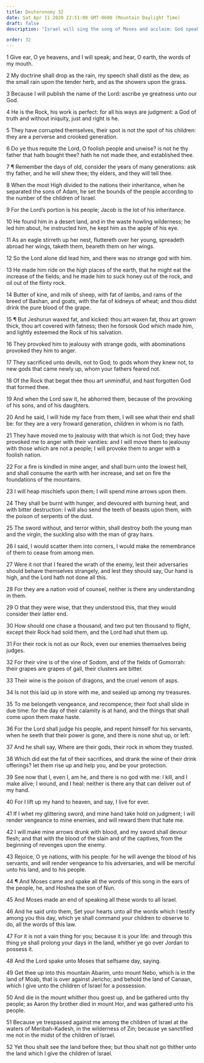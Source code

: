 ```yaml
---
title: Deuteronomy 32
date: Sat Apr 11 2020 22:51:00 GMT-0600 (Mountain Daylight Time)
draft: false
description: "Israel will sing the song of Moses and acclaim: God speaks to heaven and earth; the children of Israel were known in the premortal life; God chose them in this life; they forgot the Rock of their salvation; He sent terror, a sword, and vengeance upon them; there is no God beside Him—Moses will be gathered to his people."

order: 32
---
```

    
1 Give ear, O ye heavens, and I will speak; and hear, O earth, the words of my mouth.

2 My doctrine shall drop as the rain, my speech shall distil as the dew, as the small rain upon the tender herb, and as the showers upon the grass.

3 Because I will publish the name of the Lord: ascribe ye greatness unto our God.

4 He is the Rock, his work is perfect: for all his ways are judgment: a God of truth and without iniquity, just and right is he.

5 They have corrupted themselves, their spot is not the spot of his children: they are a perverse and crooked generation.

6 Do ye thus requite the Lord, O foolish people and unwise? is not he thy father that hath bought thee? hath he not made thee, and established thee.

7 ¶ Remember the days of old, consider the years of many generations: ask thy father, and he will shew thee; thy elders, and they will tell thee.

8 When the most High divided to the nations their inheritance, when he separated the sons of Adam, he set the bounds of the people according to the number of the children of Israel.

9 For the Lord’s portion is his people; Jacob is the lot of his inheritance.

10 He found him in a desert land, and in the waste howling wilderness; he led him about, he instructed him, he kept him as the apple of his eye.

11 As an eagle stirreth up her nest, fluttereth over her young, spreadeth abroad her wings, taketh them, beareth them on her wings.

12 So the Lord alone did lead him, and there was no strange god with him.

13 He made him ride on the high places of the earth, that he might eat the increase of the fields; and he made him to suck honey out of the rock, and oil out of the flinty rock.

14 Butter of kine, and milk of sheep, with fat of lambs, and rams of the breed of Bashan, and goats, with the fat of kidneys of wheat; and thou didst drink the pure blood of the grape.

15 ¶ But Jeshurun waxed fat, and kicked: thou art waxen fat, thou art grown thick, thou art covered with fatness; then he forsook God which made him, and lightly esteemed the Rock of his salvation.

16 They provoked him to jealousy with strange gods, with abominations provoked they him to anger.

17 They sacrificed unto devils, not to God; to gods whom they knew not, to new gods that came newly up, whom your fathers feared not.

18 Of the Rock that begat thee thou art unmindful, and hast forgotten God that formed thee.

19 And when the Lord saw it, he abhorred them, because of the provoking of his sons, and of his daughters.

20 And he said, I will hide my face from them, I will see what their end shall be: for they are a very froward generation, children in whom is no faith.

21 They have moved me to jealousy with that which is not God; they have provoked me to anger with their vanities: and I will move them to jealousy with those which are not a people; I will provoke them to anger with a foolish nation.

22 For a fire is kindled in mine anger, and shall burn unto the lowest hell, and shall consume the earth with her increase, and set on fire the foundations of the mountains.

23 I will heap mischiefs upon them; I will spend mine arrows upon them.

24 They shall be burnt with hunger, and devoured with burning heat, and with bitter destruction: I will also send the teeth of beasts upon them, with the poison of serpents of the dust.

25 The sword without, and terror within, shall destroy both the young man and the virgin, the suckling also with the man of gray hairs.

26 I said, I would scatter them into corners, I would make the remembrance of them to cease from among men.

27 Were it not that I feared the wrath of the enemy, lest their adversaries should behave themselves strangely, and lest they should say, Our hand is high, and the Lord hath not done all this.

28 For they are a nation void of counsel, neither is there any understanding in them.

29 O that they were wise, that they understood this, that they would consider their latter end.

30 How should one chase a thousand, and two put ten thousand to flight, except their Rock had sold them, and the Lord had shut them up.

31 For their rock is not as our Rock, even our enemies themselves being judges.

32 For their vine is of the vine of Sodom, and of the fields of Gomorrah: their grapes are grapes of gall, their clusters are bitter.

33 Their wine is the poison of dragons, and the cruel venom of asps.

34 Is not this laid up in store with me, and sealed up among my treasures.

35 To me belongeth vengeance, and recompence; their foot shall slide in due time: for the day of their calamity is at hand, and the things that shall come upon them make haste.

36 For the Lord shall judge his people, and repent himself for his servants, when he seeth that their power is gone, and there is none shut up, or left.

37 And he shall say, Where are their gods, their rock in whom they trusted.

38 Which did eat the fat of their sacrifices, and drank the wine of their drink offerings? let them rise up and help you, and be your protection.

39 See now that I, even I, am he, and there is no god with me: I kill, and I make alive; I wound, and I heal: neither is there any that can deliver out of my hand.

40 For I lift up my hand to heaven, and say, I live for ever.

41 If I whet my glittering sword, and mine hand take hold on judgment; I will render vengeance to mine enemies, and will reward them that hate me.

42 I will make mine arrows drunk with blood, and my sword shall devour flesh; and that with the blood of the slain and of the captives, from the beginning of revenges upon the enemy.

43 Rejoice, O ye nations, with his people: for he will avenge the blood of his servants, and will render vengeance to his adversaries, and will be merciful unto his land, and to his people.

44 ¶ And Moses came and spake all the words of this song in the ears of the people, he, and Hoshea the son of Nun.

45 And Moses made an end of speaking all these words to all Israel.

46 And he said unto them, Set your hearts unto all the words which I testify among you this day, which ye shall command your children to observe to do, all the words of this law.

47 For it is not a vain thing for you; because it is your life: and through this thing ye shall prolong your days in the land, whither ye go over Jordan to possess it.

48 And the Lord spake unto Moses that selfsame day, saying.

49 Get thee up into this mountain Abarim, unto mount Nebo, which is in the land of Moab, that is over against Jericho; and behold the land of Canaan, which I give unto the children of Israel for a possession.

50 And die in the mount whither thou goest up, and be gathered unto thy people; as Aaron thy brother died in mount Hor, and was gathered unto his people.

51 Because ye trespassed against me among the children of Israel at the waters of Meribah-Kadesh, in the wilderness of Zin; because ye sanctified me not in the midst of the children of Israel.

52 Yet thou shalt see the land before thee; but thou shalt not go thither unto the land which I give the children of Israel.
